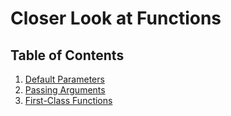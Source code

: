 # **Closer Look at Functions**

## **Table of Contents**

1. [Default Parameters](/javascript/closer-look-at-functions/default-parameters.md)
2. [Passing Arguments](/javascript/closer-look-at-functions/passing-arguments.md)
3. [First-Class Functions](/javascript/closer-look-at-functions/first-class-functions.md)